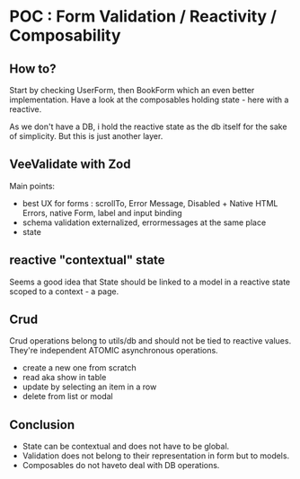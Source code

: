 # POC : Form Validation / Reactivity / Composability

## How to?

Start by checking UserForm, then BookForm which an even better implementation.
Have a look at the composables holding state - here with a reactive.

As we don't have a DB, i hold the reactive state as the db itself for the sake of simplicity.
But this is just another layer.

## VeeValidate with Zod

Main points:

- best UX for forms : scrollTo, Error Message, Disabled + Native HTML Errors, native Form, label and input binding
- schema validation externalized, errormessages at the same place
- state

## reactive "contextual" state

Seems a good idea that State should be linked to a model in a reactive state scoped to a context - a page.

## Crud

Crud operations belong to utils/db and should not be tied to reactive values. They're independent ATOMIC asynchronous operations.

- create a new one from scratch
- read aka show in table
- update by selecting an item in a row
- delete from list or modal

## Conclusion

- State can be contextual and does not have to be global.
- Validation does not belong to their representation in form but to models.
- Composables do not haveto deal with DB operations.
